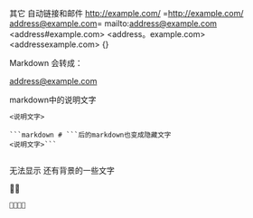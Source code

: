 其它
自动链接和邮件
<http://example.com/> =<a href="http://example.com/">http://example.com/</a>
<address@example.com>= mailto:address@example.com
<address#example.com>
<address。example.com>
<addressexample.com>
{}

Markdown 会转成：

<a href="&#x6D;&#x61;i&#x6C;&#x74;&#x6F;:&#x61;&#x64;&#x64;&#x72;&#x65;
&#115;&#115;&#64;&#101;&#120;&#x61;&#109;&#x70;&#x6C;e&#x2E;&#99;&#111;
&#109;">&#x61;&#x64;&#x64;&#x72;&#x65;&#115;&#115;&#64;&#101;&#120;&#x61;&#109;&#x70;&#x6C;e&#x2E;&#99;&#111;&#109;</a>

<fsfssdsfsfsd> markdown中的说明文字 
```markdown
<说明文字>

```
```
```markdown # ```后的markdown也变成隐藏文字
<说明文字>```


```

无法显示 还有背景的一些文字



```markdown


```